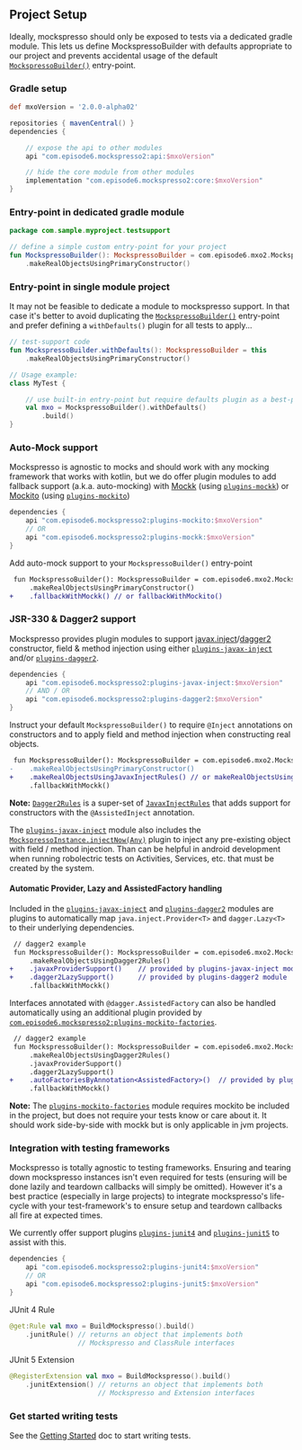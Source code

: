 ## Project Setup
Ideally, mockspresso should only be exposed to tests via a dedicated gradle module. This lets us define MockspressoBuilder with defaults appropriate to our project and prevents accidental usage of the default [`MockspressoBuilder()`](dokka/core/com.episode6.mxo2/-mockspresso-builder.html) entry-point.

### Gradle setup
```groovy
def mxoVersion = '2.0.0-alpha02'

repositories { mavenCentral() }
dependencies {

    // expose the api to other modules
    api "com.episode6.mockspresso2:api:$mxoVersion"

    // hide the core module from other modules
    implementation "com.episode6.mockspresso2:core:$mxoVersion"
}
```

### Entry-point in dedicated gradle module
```kotlin
package com.sample.myproject.testsupport

// define a simple custom entry-point for your project
fun MockspressoBuilder(): MockspressoBuilder = com.episode6.mxo2.MockspressoBuilder()
    .makeRealObjectsUsingPrimaryConstructor()
```

### Entry-point in single module project
It may not be feasible to dedicate a module to mockspresso support. In that case it's better to avoid duplicating the [`MockspressoBuilder()`](dokka/core/com.episode6.mxo2/-mockspresso-builder.html) entry-point and prefer defining a `withDefaults()` plugin for all tests to apply...
```kotlin
// test-support code
fun MockspressoBuilder.withDefaults(): MockspressoBuilder = this
    .makeRealObjectsUsingPrimaryConstructor()

// Usage example:
class MyTest {

    // use built-in entry-point but require defaults plugin as a best-practice
    val mxo = MockspressoBuilder().withDefaults()
        .build()
}
```


### Auto-Mock support

Mockspresso is agnostic to mocks and should work with any mocking framework that works with kotlin, but we do offer plugin modules to add fallback support (a.k.a. auto-mocking) with [Mockk](https://mockk.io/) (using [`plugins-mockk`](dokka/plugins-mockk/com.episode6.mxo2.plugins.mockk/index.html)) or [Mockito](https://site.mockito.org/) (using [`plugins-mockito`](dokka/plugins-mockito/com.episode6.mxo2.plugins.mockito/index.html))

```groovy
dependencies {
    api "com.episode6.mockspresso2:plugins-mockito:$mxoVersion"
    // OR
    api "com.episode6.mockspresso2:plugins-mockk:$mxoVersion"
}
```

Add auto-mock support to your `MockspressoBuilder()` entry-point
```diff
 fun MockspressoBuilder(): MockspressoBuilder = com.episode6.mxo2.MockspressoBuilder()
     .makeRealObjectsUsingPrimaryConstructor()
+    .fallbackWithMockk() // or fallbackWithMockito()
```

### JSR-330 & Dagger2 support

Mockspresso provides plugin modules to support [javax.inject](https://github.com/javax-inject/javax-inject)/[dagger2](https://dagger.dev/) constructor, field & method injection using either [`plugins-javax-inject`](dokka/plugins-javax-inject/com.episode6.mxo2.plugins.javax.inject/index.html) and/or [`plugins-dagger2`](dokka/plugins-dagger2/com.episode6.mxo2.plugins.dagger2/index.html).

```groovy
dependencies {
    api "com.episode6.mockspresso2:plugins-javax-inject:$mxoVersion"
    // AND / OR
    api "com.episode6.mockspresso2:plugins-dagger2:$mxoVersion"
}
```

Instruct your default `MockspressoBuilder()` to require `@Inject` annotations on constructors and to apply field and method injection when constructing real objects.
```diff
 fun MockspressoBuilder(): MockspressoBuilder = com.episode6.mxo2.MockspressoBuilder()
-    .makeRealObjectsUsingPrimaryConstructor()
+    .makeRealObjectsUsingJavaxInjectRules() // or makeRealObjectsUsingDagger2Rules()
     .fallbackWithMockk()
```
**Note:** [`Dagger2Rules`](dokka/plugins-dagger2/com.episode6.mxo2.plugins.dagger2/make-real-objects-using-dagger2-rules.html) is a super-set of [`JavaxInjectRules`](dokka/plugins-javax-inject/com.episode6.mxo2.plugins.javax.inject/make-real-objects-using-javax-inject-rules.html) that adds support for constructors with the `@AssistedInject` annotation.

The [`plugins-javax-inject`](dokka/plugins-javax-inject/com.episode6.mxo2.plugins.javax.inject/index.html) module also includes the [`MockspressoInstance.injectNow(Any)`](dokka/plugins-javax-inject/com.episode6.mxo2.plugins.javax.inject/inject-now.html) plugin to inject any pre-existing object with field / method injection. Than can be helpful in android development when running robolectric tests on Activities, Services, etc. that must be created by the system. 

#### Automatic Provider, Lazy and AssistedFactory handling

Included in the [`plugins-javax-inject`](dokka/plugins-javax-inject/com.episode6.mxo2.plugins.javax.inject/index.html) and [`plugins-dagger2`](dokka/plugins-dagger2/com.episode6.mxo2.plugins.dagger2/index.html) modules are plugins to automatically map `java.inject.Provider<T>` and `dagger.Lazy<T>` to their underlying dependencies.
```diff
 // dagger2 example
 fun MockspressoBuilder(): MockspressoBuilder = com.episode6.mxo2.MockspressoBuilder()
     .makeRealObjectsUsingDagger2Rules()
+    .javaxProviderSupport()    // provided by plugins-javax-inject module
+    .dagger2LazySupport()      // provided by plugins-dagger2 module
     .fallbackWithMockk()
```

Interfaces annotated with `@dagger.AssistedFactory` can also be handled automatically using an additional plugin provided by [`com.episode6.mockspresso2:plugins-mockito-factories`](dokka/plugins-mockito-factories/com.episode6.mxo2.plugins.mockito.factories/index.html).

```diff
 // dagger2 example
 fun MockspressoBuilder(): MockspressoBuilder = com.episode6.mxo2.MockspressoBuilder()
     .makeRealObjectsUsingDagger2Rules()
     .javaxProviderSupport()
     .dagger2LazySupport()
+    .autoFactoriesByAnnotation<AssistedFactory>()  // provided by plugins-mockito-factories module
     .fallbackWithMockk()
```

**Note:** The [`plugins-mockito-factories`](dokka/plugins-mockito-factories/com.episode6.mxo2.plugins.mockito.factories/index.html) module requires mockito be included in the project, but does not require your tests know or care about it. It should work side-by-side with mockk but is only applicable in jvm projects.

### Integration with testing frameworks

Mockspresso is totally agnostic to testing frameworks. Ensuring and tearing down mockspresso instances isn't even required for tests (ensuring will be done lazily and teardown callbacks will simply be omitted). However it's a best practice (especially in large projects) to integrate mockspresso's life-cycle with your test-framework's to ensure setup and teardown callbacks all fire at expected times. 

We currently offer support plugins [`plugins-junit4`](dokka/plugins-junit4/com.episode6.mxo2.plugins.junit4/index.html) and [`plugins-junit5`](dokka/plugins-junit5/com.episode6.mxo2.plugins.junit5/index.html) to assist with this.
```groovy
dependencies {
    api "com.episode6.mockspresso2:plugins-junit4:$mxoVersion"
    // OR
    api "com.episode6.mockspresso2:plugins-junit5:$mxoVersion"
}
```

JUnit 4 Rule
```kotlin
@get:Rule val mxo = BuildMockspresso().build()
    .junitRule() // returns an object that implements both 
                 // Mockspresso and ClassRule interfaces
```

JUnit 5 Extension
```kotlin
@RegisterExtension val mxo = BuildMockspresso().build()
    .junitExtension() // returns an object that implements both 
                      // Mockspresso and Extension interfaces
```

### Get started writing tests
See the [Getting Started](GETTING_STARTED.md) doc to start writing tests.
